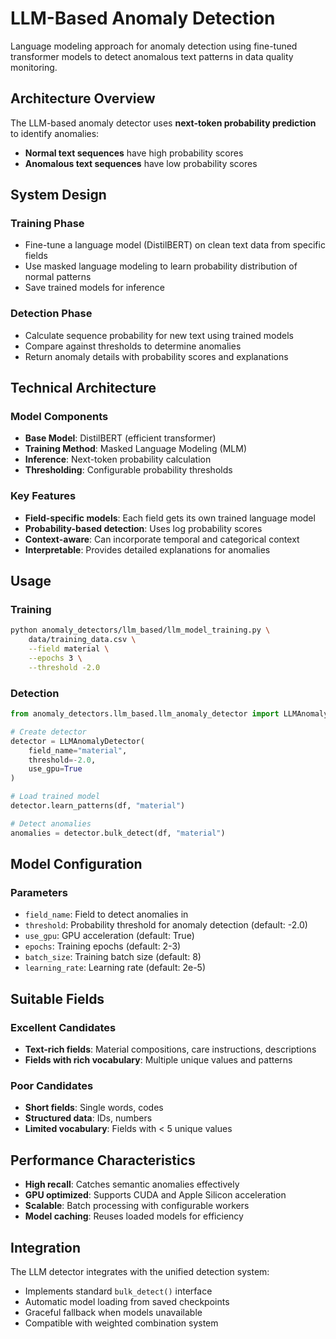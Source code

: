 # LLM-Based Anomaly Detection

Language modeling approach for anomaly detection using fine-tuned transformer models to detect anomalous text patterns in data quality monitoring.

## Architecture Overview

The LLM-based anomaly detector uses **next-token probability prediction** to identify anomalies:

- **Normal text sequences** have high probability scores
- **Anomalous text sequences** have low probability scores

## System Design

### Training Phase
- Fine-tune a language model (DistilBERT) on clean text data from specific fields
- Use masked language modeling to learn probability distribution of normal patterns
- Save trained models for inference

### Detection Phase
- Calculate sequence probability for new text using trained models
- Compare against thresholds to determine anomalies
- Return anomaly details with probability scores and explanations

## Technical Architecture

### Model Components
- **Base Model**: DistilBERT (efficient transformer)
- **Training Method**: Masked Language Modeling (MLM)
- **Inference**: Next-token probability calculation
- **Thresholding**: Configurable probability thresholds

### Key Features
- **Field-specific models**: Each field gets its own trained language model
- **Probability-based detection**: Uses log probability scores
- **Context-aware**: Can incorporate temporal and categorical context
- **Interpretable**: Provides detailed explanations for anomalies

## Usage

### Training
```bash
python anomaly_detectors/llm_based/llm_model_training.py \
    data/training_data.csv \
    --field material \
    --epochs 3 \
    --threshold -2.0
```

### Detection
```python
from anomaly_detectors.llm_based.llm_anomaly_detector import LLMAnomalyDetector

# Create detector
detector = LLMAnomalyDetector(
    field_name="material",
    threshold=-2.0,
    use_gpu=True
)

# Load trained model
detector.learn_patterns(df, "material")

# Detect anomalies
anomalies = detector.bulk_detect(df, "material")
```

## Model Configuration

### Parameters
- `field_name`: Field to detect anomalies in
- `threshold`: Probability threshold for anomaly detection (default: -2.0)
- `use_gpu`: GPU acceleration (default: True)
- `epochs`: Training epochs (default: 2-3)
- `batch_size`: Training batch size (default: 8)
- `learning_rate`: Learning rate (default: 2e-5)

## Suitable Fields

### Excellent Candidates
- **Text-rich fields**: Material compositions, care instructions, descriptions
- **Fields with rich vocabulary**: Multiple unique values and patterns

### Poor Candidates
- **Short fields**: Single words, codes
- **Structured data**: IDs, numbers
- **Limited vocabulary**: Fields with < 5 unique values

## Performance Characteristics

- **High recall**: Catches semantic anomalies effectively
- **GPU optimized**: Supports CUDA and Apple Silicon acceleration
- **Scalable**: Batch processing with configurable workers
- **Model caching**: Reuses loaded models for efficiency

## Integration

The LLM detector integrates with the unified detection system:
- Implements standard `bulk_detect()` interface
- Automatic model loading from saved checkpoints
- Graceful fallback when models unavailable
- Compatible with weighted combination system 